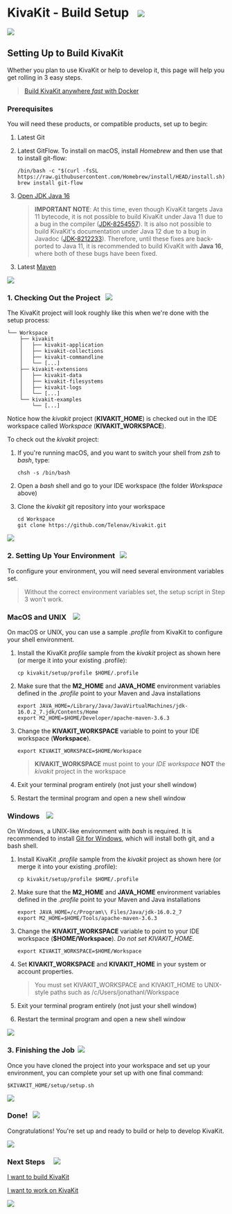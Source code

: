 # KivaKit - Build Setup   <img src="https://www.kivakit.org/images/box-32.png" srcset="https://www.kivakit.org/images/box-32-2x.png 2x"/>

<img src="https://www.kivakit.org/images/horizontal-line-512.png" srcset="https://www.kivakit.org/images/horizontal-line-512-2x.png 2x"/>

## Setting Up to Build KivaKit

Whether you plan to use KivaKit or help to develop it, this page will help you get rolling in 3 easy steps.

> [Build KivaKit anywhere *fast* with Docker](docker-build-setup.md)

### Prerequisites

You will need these products, or compatible products, set up to begin:

1. Latest Git
2. Latest GitFlow. To install on macOS, install *Homebrew* and then use that to install git-flow:

       /bin/bash -c "$(curl -fsSL https://raw.githubusercontent.com/Homebrew/install/HEAD/install.sh)"
       brew install git-flow

2. [Open JDK Java 16](https://adoptopenjdk.net/?variant=openjdk16&jvmVariant=hotspot)

   > **IMPORTANT NOTE**: At this time, even though KivaKit targets Java 11 bytecode, it is not possible to build KivaKit under Java 11 due to a bug in the compiler ([JDK-8254557](https://bugs.openjdk.java.net/browse/JDK-8254557)). It is also not possible to build KivaKit's documentation under Java 12 due to a bug in Javadoc ([JDK-8212233](https://bugs.openjdk.java.net/browse/JDK-8212233)). Therefore, until these fixes are back-ported to Java 11, it is recommended to build KivaKit with **Java 16**, where both of these bugs have been fixed.
>
>

3. Latest [Maven](https://maven.apache.org/download.cgi)

<img src="https://www.kivakit.org/images/horizontal-line-512.png" srcset="https://www.kivakit.org/images/horizontal-line-512-2x.png 2x"/>

### 1. Checking Out the Project   <img src="https://www.kivakit.org/images/down-arrow-32.png" srcset="https://www.kivakit.org/images/down-arrow-32-2x.png 2x"/>

The KivaKit project will look roughly like this when we're done with the setup process:

    └── Workspace
        ├── kivakit
        │   ├── kivakit-application
        │   ├── kivakit-collections
        │   ├── kivakit-commandline
        │   └── [...]
        ├── kivakit-extensions
        │   ├── kivakit-data
        │   ├── kivakit-filesystems
        │   ├── kivakit-logs
        │   └── [...]
        └── kivakit-examples
            └── [...]

Notice how the *kivakit* project (**KIVAKIT_HOME**) is checked out in the IDE workspace called
*Workspace* (**KIVAKIT_WORKSPACE**).

To check out the *kivakit* project:

1. If you're running macOS, and you want to switch your shell from *zsh* to *bash*, type:

       chsh -s /bin/bash

2. Open a *bash* shell and go to your IDE workspace (the folder *Workspace* above)
3. Clone the *kivakit* git repository into your workspace

       cd Workspace 
       git clone https://github.com/Telenav/kivakit.git

<img src="https://www.kivakit.org/images/horizontal-line-512.png" srcset="https://www.kivakit.org/images/horizontal-line-512-2x.png 2x"/>

### 2. Setting Up Your Environment   <img src="https://www.kivakit.org/images/box-32.png" srcset="https://www.kivakit.org/images/box-32-2x.png 2x"/>

To configure your environment, you will need several environment variables set.

> Without the correct environment variables set, the setup script in Step 3 won't work.

### MacOS and UNIX    <img src="https://www.kivakit.org/images/bluebook-32.png" srcset="https://www.kivakit.org/images/bluebook-32-2x.png 2x"/>

On macOS or UNIX, you can use a sample *.profile* from KivaKit to configure your shell environment.

1. Install the KivaKit *profile* sample from the *kivakit* project as shown here (or merge it into your existing .profile):

       cp kivakit/setup/profile $HOME/.profile

2. Make sure that the **M2_HOME** and **JAVA_HOME** environment variables defined in the *.profile*
   point to your Maven and Java installations

       export JAVA_HOME=/Library/Java/JavaVirtualMachines/jdk-16.0.2_7.jdk/Contents/Home 
       export M2_HOME=$HOME/Developer/apache-maven-3.6.3

3. Change the **KIVAKIT_WORKSPACE** variable to point to your IDE workspace (**Workspace**).

       export KIVAKIT_WORKSPACE=$HOME/Workspace

   > **KIVAKIT_WORKSPACE** must point to your *IDE workspace* **NOT** the *kivakit* project in the workspace

4. Exit your terminal program entirely (not just your shell window)

5. Restart the terminal program and open a new shell window

### Windows &nbsp;&nbsp; <img src="https://www.kivakit.org/images/window-32.png" srcset="https://www.kivakit.org/images/window-32-2x.png 2x"/>

On Windows, a UNIX-like environment with *bash* is required. It is recommended to install [Git for Windows](https://gitforwindows.org/), which will install both git, and a bash shell.

1. Install KivaKit *.profile* sample from the *kivakit* project as shown here
   (or merge it into your existing .profile):

       cp kivakit/setup/profile $HOME/.profile

2. Make sure that the **M2_HOME** and **JAVA_HOME** environment variables defined in the *.profile*
   point to your Maven and Java installations

       export JAVA_HOME=/c/Program\\ Files/Java/jdk-16.0.2_7  
       export M2_HOME=$HOME/Tools/apache-maven-3.6.3

3. Change the **KIVAKIT_WORKSPACE** variable to point to your IDE workspace (**$HOME/Workspace**).
   _Do not set KIVAKIT_HOME._

       export KIVAKIT_WORKSPACE=$HOME/Workspace

4. Set **KIVAKIT_WORKSPACE** and **KIVAKIT_HOME** in your system or account properties.

   > You must set KIVAKIT_WORKSPACE and KIVAKIT_HOME to UNIX-style paths such as /c/Users/jonathanl/Workspace

5. Exit your terminal program entirely (not just your shell window)

6. Restart the terminal program and open a new shell window

<img src="https://www.kivakit.org/images/horizontal-line-512.png" srcset="https://www.kivakit.org/images/horizontal-line-512-2x.png 2x"/>

### 3. Finishing the Job  <img src="https://www.kivakit.org/images/stars-32.png" srcset="https://www.kivakit.org/images/stars-32-2x.png 2x"/>

Once you have cloned the project into your workspace and set up your environment, you can complete your set up with one final command:

    $KIVAKIT_HOME/setup/setup.sh

<img src="https://www.kivakit.org/images/horizontal-line-512.png" srcset="https://www.kivakit.org/images/horizontal-line-512-2x.png 2x"/>

### Done!   <img src="https://www.kivakit.org/images/rocket-32.png" srcset="https://www.kivakit.org/images/rocket-32-2x.png 2x"/>

Congratulations! You're set up and ready to build or help to develop KivaKit.

<img src="https://www.kivakit.org/images/horizontal-line-512.png" srcset="https://www.kivakit.org/images/horizontal-line-512-2x.png 2x"/>

### Next Steps &nbsp; &nbsp;  <img src="https://www.kivakit.org/images/footprints-32.png" srcset="https://www.kivakit.org/images/footprints-32-2x.png 2x"/>

[I want to build KivaKit](building.md)

[I want to work on KivaKit](../developing/index.md)


<img src="https://www.kivakit.org/images/horizontal-line-512.png" srcset="https://www.kivakit.org/images/horizontal-line-512-2x.png 2x"/>
